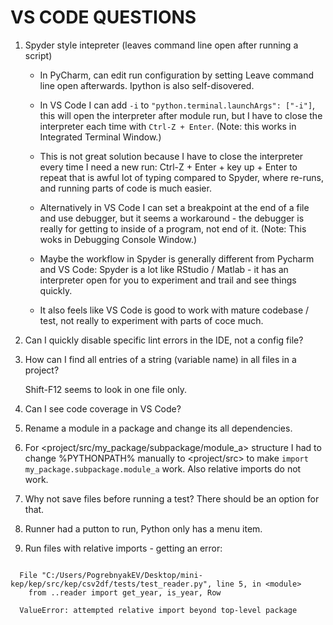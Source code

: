 VS CODE QUESTIONS
=================

1. Spyder style intepreter (leaves command line open after running a script)

   - In PyCharm, can edit run configuration by setting Leave command line open 
     afterwards. Ipython is also self-disovered.

   - In VS Code I can add `-i` to `"python.terminal.launchArgs": ["-i"]`,
     this will open the interpreter after module run, but I have to close the 
     interpreter each time with `Ctrl-Z + Enter`. (Note: this works in Integrated Terminal Window.)
     
   - This is not great solution because I have to close the interpreter every time 
     I need a new run: Ctrl-Z + Enter + key up + Enter to repeat 
     that is awful lot of typing compared to Spyder, where re-runs, and running parts of 
     code is much easier.

   - Alternatively in VS Code I can set a breakpoint at the end of a file and use debugger, 
     but it seems a workaround - the debugger is really for getting to inside of a program, 
     not end of it. (Note: This woks in Debugging Console Window.)
     
   - Maybe the workflow in Spyder is generally different from Pycharm and VS Code:
     Spyder is a lot like RStudio / Matlab - it has an interpreter open for you 
     to experiment and trail and see things quickly. 
     
   - It also feels like VS Code is good to work with mature codebase / test,
     not really to experiment with parts of coce much.

2. Can I quickly disable specific lint errors in the IDE, not a config file? 

3. How can I find all entries of a string (variable name) in all files in a  project?

   Shift-F12 seems to look in one file only. 

4. Can I see code coverage in VS Code?  

5. Rename a module in a package and change its all dependencies. 

6. For <project/src/my_package/subpackage/module_a> structure I had to change %PYTHONPATH% manually 
   to <project/src> to make `import my_package.subpackage.module_a` work. Also relative imports do 
   not work. 
   
7. Why not save files before running a test? There should be an option for that.

8. Runner had a putton to run, Python only has a menu item. 

9. Run files with relative imports - getting an error:

```
 
  File "C:/Users/PogrebnyakEV/Desktop/mini-kep/kep/src/kep/csv2df/tests/test_reader.py", line 5, in <module>
    from ..reader import get_year, is_year, Row

  ValueError: attempted relative import beyond top-level package
 
```